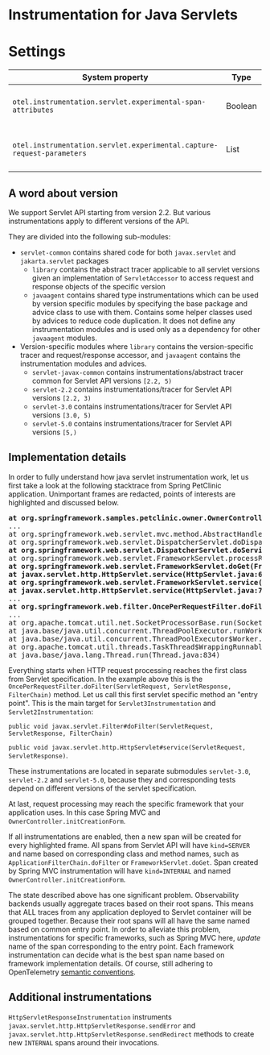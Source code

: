 # Instrumentation for Java Servlets

# Settings

| System property | Type | Default | Description |
|---|---|---|---|
| `otel.instrumentation.servlet.experimental-span-attributes` | Boolean | `false` | Enable the capture of span attributes (experimental). |
 `otel.instrumentation.servlet.experimental.capture-request-parameters` | List | Request parameters to be captured (experimental). |

## A word about version

We support Servlet API starting from version 2.2. 
But various instrumentations apply to different versions of the API.

They are divided into the following sub-modules:
- `servlet-common` contains shared code for both `javax.servlet` and `jakarta.servlet` packages
  - `library` contains the abstract tracer applicable to all servlet versions given an
    implementation of `ServletAccessor` to access request and response objects of the specific
    version
  - `javaagent` contains shared type instrumentations which can be used by version specific modules
    by specifying the base package and advice class to use with them. Contains some helper classes
    used by advices to reduce code duplication. It does not define any instrumentation modules and
    is used only as a dependency for other `javaagent` modules.
- Version-specific modules where `library` contains the version-specific tracer and request/response
  accessor, and `javaagent` contains the instrumentation modules and advices.
  - `servlet-javax-common` contains instrumentations/abstract tracer common for Servlet API versions `[2.2, 5)`
  - `servlet-2.2` contains instrumentations/tracer for Servlet API versions `[2.2, 3)` 
  - `servlet-3.0` contains instrumentations/tracer for Servlet API versions `[3.0, 5)`
  - `servlet-5.0` contains instrumentations/tracer for Servlet API versions `[5,)`

## Implementation details

In order to fully understand how java servlet instrumentation work,
let us first take a look at the following stacktrace from Spring PetClinic application.
Unimportant frames are redacted, points of interests are highlighted and discussed below.

<pre>
<b>at org.springframework.samples.petclinic.owner.OwnerController.initCreationForm(OwnerController.java:60)</b>
...
at org.springframework.web.servlet.mvc.method.AbstractHandlerMethodAdapter.handle(AbstractHandlerMethodAdapter.java:87)
at org.springframework.web.servlet.DispatcherServlet.doDispatch(DispatcherServlet.java:1040)
<b>at org.springframework.web.servlet.DispatcherServlet.doService(DispatcherServlet.java:943)</b>
at org.springframework.web.servlet.FrameworkServlet.processRequest(FrameworkServlet.java:1006)
<b>at org.springframework.web.servlet.FrameworkServlet.doGet(FrameworkServlet.java:898)</b>
<b>at javax.servlet.http.HttpServlet.service(HttpServlet.java:634)</b>
<b>at org.springframework.web.servlet.FrameworkServlet.service(FrameworkServlet.java:883)</b>
<b>at javax.servlet.http.HttpServlet.service(HttpServlet.java:741)</b>
...
<b>at org.springframework.web.filter.OncePerRequestFilter.doFilter(OncePerRequestFilter.java:119)</b>
...
at org.apache.tomcat.util.net.SocketProcessorBase.run(SocketProcessorBase.java:49)
at java.base/java.util.concurrent.ThreadPoolExecutor.runWorker(ThreadPoolExecutor.java:1128)
at java.base/java.util.concurrent.ThreadPoolExecutor$Worker.run(ThreadPoolExecutor.java:628)
at org.apache.tomcat.util.threads.TaskThread$WrappingRunnable.run(TaskThread.java:61)
at java.base/java.lang.Thread.run(Thread.java:834)
</pre>

Everything starts when HTTP request processing reaches the first class from Servlet specification.
In the example above this is the
`OncePerRequestFilter.doFilter(ServletRequest, ServletResponse, FilterChain)` method.
Let us call this first servlet specific method an "entry point".
This is the main target for `Servlet3Instrumentation` and `Servlet2Instrumentation`:

`public void javax.servlet.Filter#doFilter(ServletRequest, ServletResponse, FilterChain)`

`public void javax.servlet.http.HttpServlet#service(ServletRequest, ServletResponse)`.

These instrumentations are located in separate submodules `servlet-3.0`, `servlet-2.2` and `servlet-5.0`,
because they and corresponding tests depend on different versions of the servlet specification.

At last, request processing may reach the specific framework that your application uses.
In this case Spring MVC and `OwnerController.initCreationForm`.

If all instrumentations are enabled, then a new span will be created for every highlighted frame.
All spans from Servlet API will have `kind=SERVER` and name based on corresponding class and method names,
such as `ApplicationFilterChain.doFilter` or `FrameworkServlet.doGet`.
Span created by Spring MVC instrumentation will have `kind=INTERNAL` and named `OwnerController.initCreationForm`.

The state described above has one significant problem.
Observability backends usually aggregate traces based on their root spans.
This means that ALL traces from any application deployed to Servlet container will be grouped together.
Because their root spans will all have the same named based on common entry point.
In order to alleviate this problem, instrumentations for specific frameworks, such as Spring MVC here,
_update_ name of the span corresponding to the entry point.
Each framework instrumentation can decide what is the best span name based on framework implementation details.
Of course, still adhering to OpenTelemetry
[semantic conventions](https://github.com/open-telemetry/opentelemetry-specification/blob/main/specification/trace/semantic_conventions/http.md).

## Additional instrumentations
`HttpServletResponseInstrumentation` instruments `javax.servlet.http.HttpServletResponse.sendError`
and `javax.servlet.http.HttpServletResponse.sendRedirect` methods to create new `INTERNAL` spans
around their invocations.
